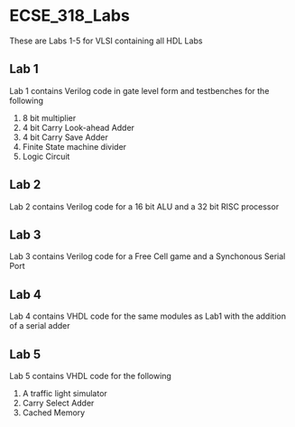 # ECSE_318_Labs
These are Labs 1-5 for VLSI containing all HDL Labs

## Lab 1
Lab 1 contains Verilog code in gate level form and testbenches for the following
1. 8 bit multiplier
2. 4 bit Carry Look-ahead Adder
3. 4 bit Carry Save Adder
4. Finite State machine divider
5. Logic Circuit

## Lab 2
Lab 2 contains Verilog code for a 16 bit ALU and a 32 bit RISC processor

## Lab 3
Lab 3 contains Verilog code for a Free Cell game and a Synchonous Serial Port

## Lab 4
Lab 4 contains VHDL code for the same modules as Lab1 with the addition of a serial adder

## Lab 5
Lab 5 contains VHDL code for the following
1. A traffic light simulator
2. Carry Select Adder
3. Cached Memory
